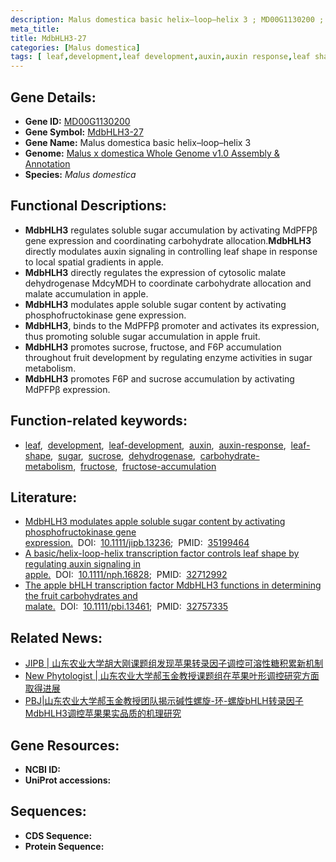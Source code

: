 ```yaml
---
description: Malus domestica basic helix–loop–helix 3 ; MD00G1130200 ; Malus domestica
meta_title:
title: MdbHLH3-27
categories: [Malus domestica]
tags: [ leaf,development,leaf development,auxin,auxin response,leaf shape,sugar,sucrose,dehydrogenase,carbohydrate metabolism,fructose,fructose accumulation ]
---
```


## Gene Details:
- **Gene ID:**	[MD00G1130200]()
- **Gene Symbol:** <u>MdbHLH3-27</u>
- **Gene Name:** Malus domestica basic helix–loop–helix 3
- **Genome:** [Malus x domestica Whole Genome v1.0 Assembly & Annotation](https://www.rosaceae.org/species/malus/malus_x_domestica/genome_v1.0)
- **Species:** *Malus domestica*

## Functional Descriptions:
   - **MdbHLH3** regulates soluble sugar accumulation by activating MdPFPβ gene expression and coordinating carbohydrate allocation.**MdbHLH3** directly modulates auxin signaling in controlling leaf shape in response to local spatial gradients in apple.
   - **MdbHLH3** directly regulates the expression of cytosolic malate dehydrogenase MdcyMDH to coordinate carbohydrate allocation and malate accumulation in apple.
   - **MdbHLH3** modulates apple soluble sugar content by activating phosphofructokinase gene expression.
   - **MdbHLH3**, binds to the MdPFPβ promoter and activates its expression, thus promoting soluble sugar accumulation in apple fruit.
   - **MdbHLH3** promotes sucrose, fructose, and F6P accumulation throughout fruit development by regulating enzyme activities in sugar metabolism.
   - **MdbHLH3** promotes F6P and sucrose accumulation by activating MdPFPβ expression.

## Function-related keywords:
   - [leaf](/tags/leaf/),&nbsp;&nbsp;[development](/tags/development/),&nbsp;&nbsp;[leaf-development](/tags/leaf-development/),&nbsp;&nbsp;[auxin](/tags/auxin/),&nbsp;&nbsp;[auxin-response](/tags/auxin-response/),&nbsp;&nbsp;[leaf-shape](/tags/leaf-shape/),&nbsp;&nbsp;[sugar](/tags/sugar/),&nbsp;&nbsp;[sucrose](/tags/sucrose/),&nbsp;&nbsp;[dehydrogenase](/tags/dehydrogenase/),&nbsp;&nbsp;[carbohydrate-metabolism](/tags/carbohydrate-metabolism/),&nbsp;&nbsp;[fructose](/tags/fructose/),&nbsp;&nbsp;[fructose-accumulation](/tags/fructose-accumulation/)

## Literature:
   - [MdbHLH3 modulates apple soluble sugar content by activating phosphofructokinase gene expression.]( https://onlinelibrary.wiley.com/doi/10.1111/jipb.13236)&nbsp;&nbsp;DOI:&nbsp;&nbsp;[10.1111/jipb.13236](https://onlinelibrary.wiley.com/doi/10.1111/jipb.13236);&nbsp;&nbsp;PMID:&nbsp;&nbsp;[35199464](https://pubmed.ncbi.nlm.nih.gov/35199464/)
   - [A basic/helix-loop-helix transcription factor controls leaf shape by regulating auxin signaling in apple.]( https://nph.onlinelibrary.wiley.com/doi/10.1111/nph.16828)&nbsp;&nbsp;DOI:&nbsp;&nbsp;[10.1111/nph.16828](https://nph.onlinelibrary.wiley.com/doi/10.1111/nph.16828);&nbsp;&nbsp;PMID:&nbsp;&nbsp;[32712992](https://pubmed.ncbi.nlm.nih.gov/32712992/)
   - [The apple bHLH transcription factor MdbHLH3 functions in determining the fruit carbohydrates and malate.]( https://onlinelibrary.wiley.com/doi/10.1111/pbi.13461)&nbsp;&nbsp;DOI:&nbsp;&nbsp;[10.1111/pbi.13461](https://onlinelibrary.wiley.com/doi/10.1111/pbi.13461);&nbsp;&nbsp;PMID:&nbsp;&nbsp;[32757335](https://pubmed.ncbi.nlm.nih.gov/32757335/)

## Related News:
   - [JIPB | 山东农业大学胡大刚课题组发现苹果转录因子调控可溶性糖积累新机制](https://mp.weixin.qq.com/s?__biz=Mzg3MDEwNDEyMg==&mid=2247526136&idx=4&sn=35efe815a21d28370ec4ff1177baec67&chksm=ce90cbadf9e742bb2e6ee7d4dd3f6e0697841d2a9ac83b5803e0f772c1392591ee2209974d0f&scene=27#wechat_redirect)
   - [New Phytologist | 山东农业大学郝玉金教授课题组在苹果叶形调控研究方面取得进展](https://mp.weixin.qq.com/s?__biz=Mzg3MDEwNDEyMg==&mid=2247493210&idx=7&sn=a30a7edd089f47e48aaaa3988d66f873&chksm=ce904b0ff9e7c2192d30ef358818da265d5d4fde2393e3627a0247ba9a1112dd00fdbd5fd97c&scene=27#wechat_redirect)
   - [PBJ|山东农业大学郝玉金教授团队揭示碱性螺旋-环-螺旋bHLH转录因子MdbHLH3调控苹果果实品质的机理研究](https://mp.weixin.qq.com/s?__biz=Mzg3MDEwNDEyMg==&mid=2247493825&idx=1&sn=5e2ae03bae0b1b5cd2aa7173448d805d&chksm=ce904594f9e7cc82ba8bed4037bdef4e2f4dcff8a3dd72741a475ffd5a1bda2e0a7209429b47&scene=27#wechat_redirect)

## Gene Resources:
- **NCBI ID:**  [](https://www.ncbi.nlm.nih.gov/gene/?term=)
- **UniProt accessions:** [](https://www.uniprot.org/uniprotkb//entry)



## Sequences:
- **CDS Sequence:**
- **Protein Sequence:**
